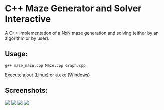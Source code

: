 # C++ Maze Generator and Solver Interactive

A C++ implementation of a NxN maze generation and solving (either by an algorithm or by user).
  
## Usage:
```
g++ maze_main.cpp Maze.cpp Graph.cpp
```
Execute a.out (Linux) or a.exe (Windows)

## Screenshots:

<img src="https://github.com/pavitrakumar78/Maze-Generator-and-Solver-Interactive/blob/master/images/img1.PNG" />  

<img src="https://github.com/pavitrakumar78/Maze-Generator-and-Solver-Interactive/blob/master/images/img2.PNG" />  

<img src="https://github.com/pavitrakumar78/Maze-Generator-and-Solver-Interactive/blob/master/images/img3.PNG" />  

<img src="https://github.com/pavitrakumar78/Maze-Generator-and-Solver-Interactive/blob/master/images/img4.PNG" />  
